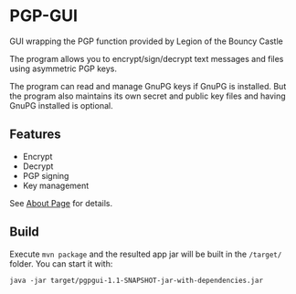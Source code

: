 # PGP-GUI

GUI wrapping the PGP function provided by Legion of the Bouncy Castle

The program allows you to encrypt/sign/decrypt text messages and files using asymmetric PGP keys.

The program can read and manage GnuPG keys if GnuPG is installed.
But the program also maintains its own secret and public key files and having GnuPG installed is optional.

## Features

* Encrypt
* Decrypt
* PGP signing
* Key management

See [About Page](./src/main/resources/help.html) for details.

## Build

Execute `mvn package` and the resulted app jar will be built in the `/target/` folder.
You can start it with:

    java -jar target/pgpgui-1.1-SNAPSHOT-jar-with-dependencies.jar
